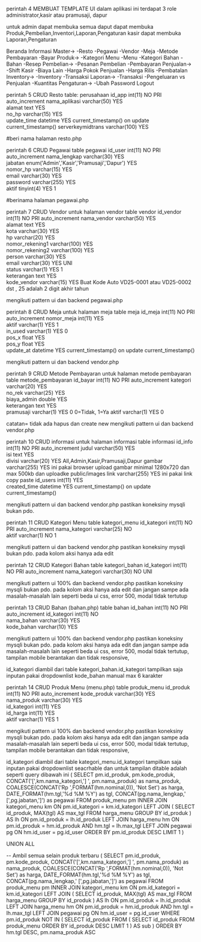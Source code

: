 perintah 4 MEMBUAT TEMPLATE UI
dalam aplikasi ini terdapat 3 role administrator,kasir atau pramusaji, dapur

untuk admin dapat membuka semua
daput dapat membuka Produk,Pembelian,Inventori,Laporan,Pengaturan
kasir dapat membuka Laporan,Pengaturan

Beranda
Informasi
Master->
-Resto 
-Pegawai
-Vendor
-Meja
-Metode Pembayaran
-Bayar
Produk->
-Kategori Menu
-Menu
-Kategori Bahan
-Bahan
-Resep
Pembelian->
-Pesanan Pembelian
-Pembayaran
Penjualan->
-Shift Kasir
-Biaya Lain
-Harga Pokok Penjualan
-Harga Rilis
-Pembatalan
Inventory->
-Inventory
-Transaksi
Laporan->
-Transaksi
-Pengeluaran vs Penjualan
-Kuantitas
Pengaturan->
-Ubah Password
Logout


perintah 5 CRUD Resto
table: perusahaan
id_app	int(11)	NO	PRI		auto_increment
nama_aplikasi	varchar(50)	YES			
alamat	text	YES			
no_hp	varchar(15)	YES			
update_time	datetime	YES		current_timestamp()	on update current_timestamp()
serverkeymidtrans	varchar(100)	YES		

#beri nama halaman resto.php

perintah 6 CRUD Pegawai
table pegawai
id_user	int(11)	NO	PRI		auto_increment
nama_lengkap	varchar(30)	YES			
jabatan	enum('Admin','Kasir','Pramusaji','Dapur')	YES			
nomor_hp	varchar(15)	YES			
email	varchar(30)	YES			
password	varchar(255)	YES			
aktif	tinyint(4)	YES		1	

#berinama halaman pegawai.php

perintah 7 CRUD Vendor untuk halaman vendor
table vendor
id_vendor	int(11)	NO	PRI		auto_increment
nama_vendor	varchar(50)	YES			
alamat	text	YES			
kota	varchar(30)	YES			
hp	varchar(20)	YES			
nomor_rekening1	varchar(100)	YES			
nomor_rekening2	varchar(100)	YES			
person	varchar(30)	YES			
email	varchar(30)	YES	UNI		
status	varchar(1)	YES		1	
keterangan	text	YES			
kode_vendor	varchar(15)	YES			Buat Kode Auto VD25-0001  atau VD25-0002 dst , 25 adalah 2 digit akhir tahun

mengikuti pattern ui dan backend pegawai.php

perintah 8 CRUD Meja untuk halaman meja
table meja
id_meja	int(11)	NO	PRI		auto_increment
nomor_meja	int(11)	YES			
aktif	varchar(1)	YES		1	
in_used	varchar(1)	YES		0	
pos_x	float	YES			
pos_y	float	YES			
update_at	datetime	YES		current_timestamp()	on update current_timestamp()

mengikuti pattern ui dan backend vendor.php


perintah 9 CRUD Metode Pembayaran untuk halaman metode pembayaran
table metode_pembayaran
id_bayar	int(11)	NO	PRI		auto_increment
kategori	varchar(20)	YES			
no_rek	varchar(25)	YES			
biaya_admin	double	YES			
keterangan	text	YES			
pramusaji	varchar(1)	YES		0	0=Tidak, 1=Ya
aktif	varchar(1)	YES		0	

catatan= tidak ada hapus dan create new
mengikuti pattern ui dan backend vendor.php

perintah 10 CRUD informasi untuk halaman informasi
table informasi
id_info	int(11)	NO	PRI		auto_increment
judul	varchar(50)	YES			
isi	text	YES			
divisi	varchar(20)	YES			    All,Admin,Kasir,Pramusaji,Dapur
gambar	varchar(255)	YES			ini pakai browser upload gambar minimal 1280x720 dan max 500kb dan uploadke public/images
link	varchar(255)	YES			ini pakai link copy paste
id_users	int(11)	YES			
created_time	datetime	YES		current_timestamp()	on update current_timestamp()

mengikuti pattern ui dan backend vendor.php pastikan koneksiny mysqli bukan pdo. 

perintah 11 CRUD Kategori Menu 
table kategori_menu
id_kategori	int(11)	NO	PRI		auto_increment
nama_kategori	varchar(25)	NO			
aktif	varchar(1)	NO		1	

mengikuti pattern ui dan backend vendor.php pastikan koneksiny mysqli bukan pdo. 
pada kolom aksi hanya ada edit

perintah 12 CRUD Kategori Bahan
table kategori_bahan
id_kategori	int(11)	NO	PRI		auto_increment
nama_kategori	varchar(30)	NO	UNI		

mengikuti pattern ui 100% dan backend vendor.php pastikan koneksiny mysqli bukan pdo. 
pada kolom aksi hanya ada edit dan jangan sampe ada masalah-masalah lain seperti beda ui css, error 500, modal tidak tertutup

perintah 13 CRUD Bahan (bahan.php)
table bahan
id_bahan	int(11)	NO	PRI		auto_increment
id_kategori	int(11)	NO			
nama_bahan	varchar(30)	YES			
kode_bahan	varchar(10)	YES					

mengikuti pattern ui 100% dan backend vendor.php pastikan koneksiny mysqli bukan pdo. 
pada kolom aksi hanya ada edit dan jangan sampe ada masalah-masalah lain seperti beda ui css, error 500, modal tidak tertutup, tampilan mobile berantakan dan tidak responsive, 

id_kategori diambil dari table kategori_bahan.id_kategori tampilkan saja inputan pakai dropdownlist
kode_bahan manual max 6 karakter

perintah 14 CRUD Produk Menu (menu.php)
table produk_menu
id_produk	int(11)	NO	PRI		auto_increment
kode_produk	varchar(30)	YES			
nama_produk	varchar(30)	YES			
id_kategori	int(11)	YES			
id_harga	int(11)	YES			
aktif	varchar(1)	YES		1	

mengikuti pattern ui 100% dan backend vendor.php pastikan koneksiny mysqli bukan pdo. 
pada kolom aksi hanya ada edit dan jangan sampe ada masalah-masalah lain seperti beda ui css, error 500, modal tidak tertutup, tampilan mobile berantakan dan tidak responsive, 

id_kategori diambil dari table kategori_menu.id_kategori tampilkan saja inputan pakai dropdownlist seacrhable
dan untuk tampilan ditable adalah seperti query dibawah ini
(
    SELECT
        pm.id_produk, 
        pm.kode_produk, 
        CONCAT('[',km.nama_kategori,'] ', pm.nama_produk) as nama_produk,
        COALESCE(CONCAT('Rp ',FORMAT(hm.nominal,0)), 'Not Set') as harga, 
        DATE_FORMAT(hm.tgl,'%d %M %Y') as tgl, 
        CONCAT(pg.nama_lengkap,' [',pg.jabatan,']') as pegawai
    FROM produk_menu pm
    INNER JOIN kategori_menu km ON pm.id_kategori = km.id_kategori
    LEFT JOIN (
        SELECT id_produk, MAX(tgl) AS max_tgl
        FROM harga_menu
        GROUP BY id_produk
    ) AS lh ON pm.id_produk = lh.id_produk
    LEFT JOIN harga_menu hm ON pm.id_produk = hm.id_produk AND hm.tgl = lh.max_tgl
    LEFT JOIN pegawai pg ON hm.id_user = pg.id_user
    ORDER BY pm.id_produk DESC
    LIMIT 1
)

UNION ALL

-- Ambil semua selain produk terbaru
(
    SELECT
        pm.id_produk, 
        pm.kode_produk, 
        CONCAT('[',km.nama_kategori,'] ', pm.nama_produk) as nama_produk,
        COALESCE(CONCAT('Rp ',FORMAT(hm.nominal,0)), 'Not Set') as harga, 
        DATE_FORMAT(hm.tgl,'%d %M %Y') as tgl, 
        CONCAT(pg.nama_lengkap,' [',pg.jabatan,']') as pegawai
    FROM produk_menu pm
    INNER JOIN kategori_menu km ON pm.id_kategori = km.id_kategori
    LEFT JOIN (
        SELECT id_produk, MAX(tgl) AS max_tgl
        FROM harga_menu
        GROUP BY id_produk
    ) AS lh ON pm.id_produk = lh.id_produk
    LEFT JOIN harga_menu hm ON pm.id_produk = hm.id_produk AND hm.tgl = lh.max_tgl
    LEFT JOIN pegawai pg ON hm.id_user = pg.id_user
    WHERE pm.id_produk NOT IN (
        SELECT id_produk FROM (
            SELECT id_produk 
            FROM produk_menu 
            ORDER BY id_produk DESC 
            LIMIT 1
        ) AS sub
    )
    ORDER BY hm.tgl DESC, pm.nama_produk ASC